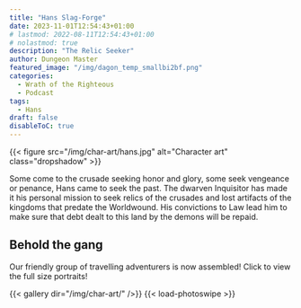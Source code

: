 ```yaml
---
title: "Hans Slag-Forge"
date: 2023-11-01T12:54:43+01:00
# lastmod: 2022-08-11T12:54:43+01:00
# nolastmod: true
description: "The Relic Seeker"
author: Dungeon Master
featured_image: "/img/dagon_temp_smallbi2bf.png"
categories:
  - Wrath of the Righteous
  - Podcast
tags:
  - Hans
draft: false
disableToC: true
---
```


{{< figure src="/img/char-art/hans.jpg" alt="Character art" class="dropshadow" >}}

Some come to the crusade seeking honor and glory, some seek vengeance or penance, Hans came to seek the past. The dwarven Inquisitor has made it his personal mission to seek relics of the crusades and lost artifacts of the kingdoms that predate the Worldwound. His convictions to Law lead him to make sure that debt dealt to this land by the demons will be repaid.

## Behold the gang
Our friendly group of travelling adventurers is now assembled! Click to view the full size portraits!

{{< gallery dir="/img/char-art/" />}}
{{< load-photoswipe >}}